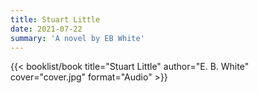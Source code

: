 ```yaml
---
title: Stuart Little
date: 2021-07-22
summary: 'A novel by EB White'
---
```


{{< booklist/book
title="Stuart Little"
author="E. B. White"
cover="cover.jpg"
format="Audio" >}}
